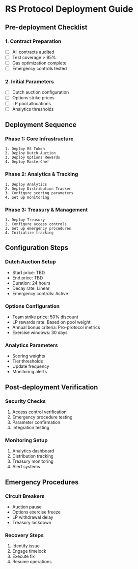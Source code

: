 # RS Protocol Deployment Guide

## Pre-deployment Checklist

### 1. Contract Preparation
- [ ] All contracts audited
- [ ] Test coverage > 95%
- [ ] Gas optimization complete
- [ ] Emergency controls tested

### 2. Initial Parameters
- [ ] Dutch auction configuration
- [ ] Options strike prices
- [ ] LP pool allocations
- [ ] Analytics thresholds

## Deployment Sequence

### Phase 1: Core Infrastructure
```
1. Deploy RS Token
2. Deploy Dutch Auction
3. Deploy Options Rewards
4. Deploy MasterChef
```

### Phase 2: Analytics & Tracking
```
1. Deploy Analytics
2. Deploy Distribution Tracker
3. Configure scoring parameters
4. Set up monitoring
```

### Phase 3: Treasury & Management
```
1. Deploy Treasury
2. Configure access controls
3. Set up emergency procedures
4. Initialize tracking
```

## Configuration Steps

### Dutch Auction Setup
- Start price: TBD
- End price: TBD
- Duration: 24 hours
- Decay rate: Linear
- Emergency controls: Active

### Options Configuration
- Team strike price: 50% discount
- LP rewards rate: Based on pool weight
- Annual bonus criteria: Pro-protocol metrics
- Exercise windows: 30 days

### Analytics Parameters
- Scoring weights
- Tier thresholds
- Update frequency
- Monitoring alerts

## Post-deployment Verification

### Security Checks
1. Access control verification
2. Emergency procedure testing
3. Parameter confirmation
4. Integration testing

### Monitoring Setup
1. Analytics dashboard
2. Distribution tracking
3. Treasury monitoring
4. Alert systems

## Emergency Procedures

### Circuit Breakers
- Auction pause
- Options exercise freeze
- LP withdrawal delay
- Treasury lockdown

### Recovery Steps
1. Identify issue
2. Engage timelock
3. Execute fix
4. Resume operations

